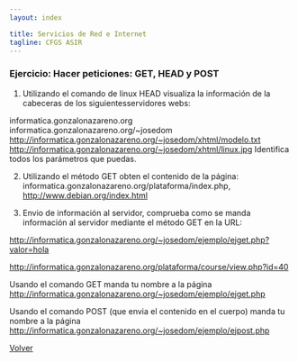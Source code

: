 ```yaml
---
layout: index

title: Servicios de Red e Internet
tagline: CFGS ASIR
---
```

### Ejercicio: Hacer peticiones: GET, HEAD y POST

1. Utilizando el comando de linux HEAD visualiza la información de la cabeceras de los siguientesservidores webs:

informatica.gonzalonazareno.org
informatica.gonzalonazareno.org/~josedom
http://informatica.gonzalonazareno.org/~josedom/xhtml/modelo.txt
http://informatica.gonzalonazareno.org/~josedom/xhtml/linux.jpg
Identifica todos los parámetros que puedas.

2. Utilizando el método GET obten el contenido de la página: informatica.gonzalonazareno.org/plataforma/index.php, http://www.debian.org/index.html

3. Envio de información al servidor, comprueba como se manda información al servidor mediante el método GET en la URL:

http://informatica.gonzalonazareno.org/~josedom/ejemplo/ejget.php?valor=hola

http://informatica.gonzalonazareno.org/plataforma/course/view.php?id=40

Usando el comando GET manda tu nombre a la página http://informatica.gonzalonazareno.org/~josedom/ejemplo/ejget.php

Usando el comando POST (que envia el contenido en el cuerpo) manda tu nombre a la página http://informatica.gonzalonazareno.org/~josedom/ejemplo/ejpost.php


[Volver](index)

